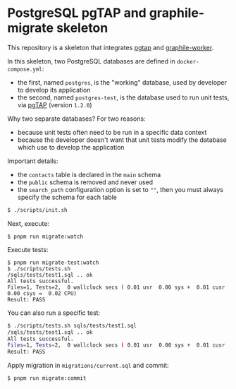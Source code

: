 # PostgreSQL pgTAP and graphile-migrate skeleton

This repository is a skeleton that integrates [pgtap](https://pgtap.org/) and [graphile-worker](https://github.com/graphile/worker/).

In this skeleton, two PostgreSQL databases are defined in `docker-compose.yml`:

- the first, named `postgres`, is the "working" database, used by developer to develop its application
- the second, named `postgres-test`, is the database used to run unit tests, via [pgTAP](https://pgtap.org/) (version `1.2.0`)

Why two separate databases? For two reasons:

- because unit tests often need to be run in a specific data context
- because the developer doesn't want that unit tests modify the database which use to develop the application

Important details:

- the `contacts` table is declared in the `main` schema
- the `public` schema is removed and never used
- the `search_path` configuration option is set to `""`, then you must always specify the schema for each table
 

```sh
$ ./scripts/init.sh
```

Next, execute:

```
$ pnpm run migrate:watch
```

Execute tests:

```
$ pnpm run migrate-test:watch
$ ./scripts/tests.sh
/sqls/tests/test1.sql .. ok
All tests successful.
Files=1, Tests=2,  0 wallclock secs ( 0.01 usr  0.00 sys +  0.01 cusr  0.00 csys =  0.02 CPU)
Result: PASS
```

You can also run a specific test:

```sh
$ ./scripts/tests.sh sqls/tests/test1.sql
/sqls/tests/test1.sql .. ok
All tests successful.
Files=1, Tests=2,  0 wallclock secs ( 0.01 usr  0.00 sys +  0.01 cusr  0.00 csys =  0.02 CPU)
Result: PASS
```

Apply migration in `migrations/current.sql` and commit:

```sh
$ pnpm run migrate:commit
```
